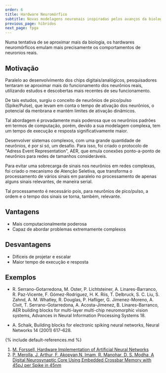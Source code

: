 ```yaml
---
order: 6
title: Hardware Neuromórfico
subtitle: Novas modelagens neuronais inspiradas pelos avanços da biologia.
previous_page: hibridos
next_page: fpga
---
```

Numa tentativa de se aproximar mais da biologia, os hardwares neuromórficos emulam mais precisamente os comportamentos de neuronios reais.

## Motivação
Paralelo ao desenvolvimento dos chips digitais/analógicos, pesquisadores tentaram se aproximar mais do funcionamento dos neurônios reais, utilizando estudos e descobertas mais recentes de seu funcionamento.

De tais estudos, surgiu o conceito de neurônios de pico/pulso (Spike/Pulse), que levam em conta o tempo de ativação dos neurônios, o potencial da menbrana e mantém limites de ativação dinâmicos.

Tal abordagem é provadamente mais poderosa que os neurônios padrões em termos de computação, porém, devido a sua modelagem complexa, tem um tempo de execução e resposta significativamente maior.

Desenvolver sistemas complexos, com uma grande quantidade de neurônios, é por si só, um desafio. Para isso, foi criado o protocolo de "Adress Event Representation", AER, que emula conexões ponto-a-ponto de neurônios para redes de tamanhos consideráveis.

Para evitar uma sobrecarga de sinais nos neurônios em redes complexas, foi criado o mecanismo de Atenção Seletiva, que transforma o processamento de vários sinais em paralelo no processamento de apenas alguns sinais relevantes, de maneira serial.

Tal processamento é necessário pois, para neurônios de pico/pulso, a ordem e o tempo dos sinais se torna, também, relevante.

## Vantagens
* Mais computacionalmente poderosa
* Capaz de abordar problemas extremamente complexos

## Desvantagens
* Dificeis de projetar e escalar
* Maior tempo de execução e resposta

## Exemplos
* R. Serrano-Gotarredona, M. Oster, P. Lichtsteiner, A. Linares-Barranco, R. Paz-Vicente, F. Gómez-Rodriguez, H. K. Riis, T. Delbruck, S. C. Liu, S. Zahnd, A. M. Whatley, R. Douglas, P. Hafliger, G. Jimenez-Moreno, A. Civit, T. Serrano-Gotarredona, A. Acosta-Jimenez, B. Linares-Barranco, AER building blocks for multi-layer multi-chip neuromorphic vision systems, Advances in Neural Information Processing Systems 18.

* A. Schaik, Building blocks for electronic spiking neural networks, Neural Networks 14 (2001) 617–628.

{% include default-references.md %}

1. [M. Forssell, Hardware Implementation of Artificial Neural Networks](https://users.ece.cmu.edu/~pgrover/teaching/files/NeuromorphicComputing.pdf)
2. [P. Merolla, J. Arthur, F. Akopyan,N. Imam, R. Manohar, D. S. Modha, A Digital Neurosynaptic Core Using Embedded Crossbar Memory with 45pJ per Spike in 45nm](http://www.modha.org/papers/012.CICC1.pdf)